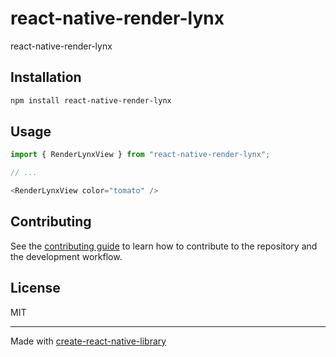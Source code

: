 # react-native-render-lynx

react-native-render-lynx

## Installation

```sh
npm install react-native-render-lynx
```

## Usage


```js
import { RenderLynxView } from "react-native-render-lynx";

// ...

<RenderLynxView color="tomato" />
```


## Contributing

See the [contributing guide](CONTRIBUTING.md) to learn how to contribute to the repository and the development workflow.

## License

MIT

---

Made with [create-react-native-library](https://github.com/callstack/react-native-builder-bob)
